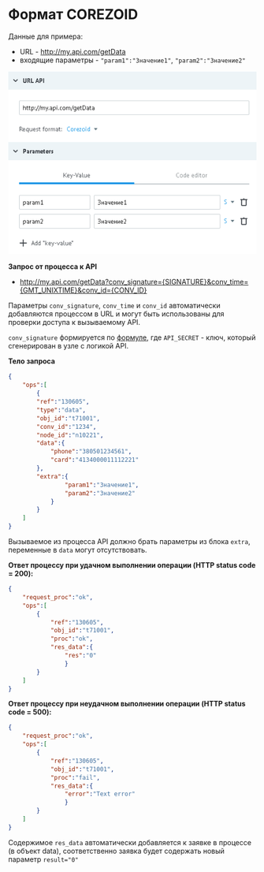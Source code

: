 # Формат COREZOID

Данные для примера:

- URL - http://my.api.com/getData
- входящие параметры - `"param1":"Значение1"`, `"param2":"Значение2"`

![img](../../img/create/api_corezoid.png)

**Запрос от процесса к API**
*   http://my.api.com/getData?conv_signature={SIGNATURE}&conv_time={GMT_UNIXTIME}&conv_id={CONV_ID}

Параметры `conv_signature`, `conv_time` и `conv_id` автоматически добавляются процессом в URL и могут быть использованы для проверки доступа к вызываемому API.

`conv_signature` формируется по [формуле](../../../api/spec.md), где `API_SECRET` - ключ, который сгенерирован в узле с логикой API.

**Тело запроса**
```json
{
    "ops":[
        {
        "ref":"130605",
        "type":"data",
        "obj_id":"t71001",
        "conv_id":"1234",
        "node_id":"n10221",
        "data":{
            "phone":"380501234561",
            "card":"4134000011112221"
        },
        "extra":{
                "param1":"Значение1",
                "param2":"Значение2"
            }
        }
    ]
}
```

Вызываемое из процесса API должно брать параметры из блока `extra`, переменные в `data` могут отсутствовать.

**Ответ процессу при удачном выполнении операции (HTTP status code = 200):**
```json
{
    "request_proc":"ok",
    "ops":[
        {
            "ref":"130605",
            "obj_id":"t71001",
            "proc":"ok",
            "res_data":{
                "res":"0"
                }
        }
    ]
}
```

**Ответ процессу при неудачном выполнении операции (HTTP status code = 500):**
```json
{
    "request_proc":"ok",
    "ops":[
        {
            "ref":"130605",
            "obj_id":"t71001",
            "proc":"fail",
            "res_data":{
                "error":"Text error"
                }
        }
    ]
}
```

Cодержимое `res_data` автоматически добавляется к заявке в процессе (в объект data), соответственно заявка будет содержать новый параметр `result="0"`
